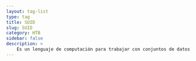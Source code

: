 ```yaml
---
layout: tag-list
type: tag
title: SUID
slug: SUID
category: HTB
sidebar: false
description: >
    Es un lenguaje de computación para trabajar con conjuntos de datos y las relaciones entre ellos.
---
```

